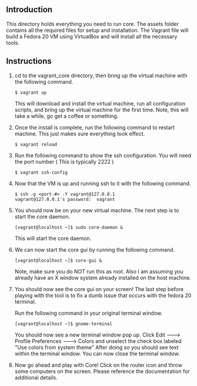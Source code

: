 ## Introduction
This directory holds everything you need to run core. The assets folder contains all the required files for setup and installation. The Vagrant file will build a Fedora 20 VM using VirtualBox and will install all the necessary tools.

## Instructions
1. cd to the vagrant_core directory, then bring up the virtual machine with the following command.
    ````
    $ vagrant up
    ````
    This will download and install the virtual machine, run all configuration scripts, and bring up the virtual machine for the first time. Note, this will take a while, go get a coffee or something.

2. Once the install is complete, run the following command to restart machine. This just makes sure everything took effect.
    ```
    $ vagrant reload
    ```
    
3. Run the following command to show the ssh configuration. You will need the port number ( This is typically 2222 )    
    ```
    $ vagrant ssh-config
    ```
    
4. Now that the VM is up and running ssh to it with the following command. 
    ```
    $ ssh -p <port-#> -Y vagrant@127.0.0.1
    vagrant@127.0.0.1's password:  vagrant
    ```
    
5. You should now be on your new virtual machine. The next step is to start the core daemon. 
    ```
    [vagrant@localhost ~]$ sudo core-daemon & 
    ```
    This will start the core daemon.
    
6. We can now start the core gui by running the following command.
    ```
    [vagrant@localhost ~]$ core-gui &
    ```
    Note, make sure you do NOT run this as root. Also I am assuming you already have an X window system already installed on the host machine. 
    
7. You should now see the core gui on your screen! The last step before playing with the tool is to fix a dumb issue that occurs with the fedora 20 terminal. 

    Run the following command in your original terminal window.
    ```
    [vagrant@localhost ~]$ gnome-terminal
    ```
    
    You should now see a new terminal window pop up. Click Edit ---> Profile Preferences ---> Colors and unselect the check box labeled "Use colors from system theme" After doing so you should see text within the terminal window. You can now close the terminal window. 
    
8. Now go ahead and play with Core! Click on the router icon and throw some computers on the screen. Please reference the documentation for additional details. 
